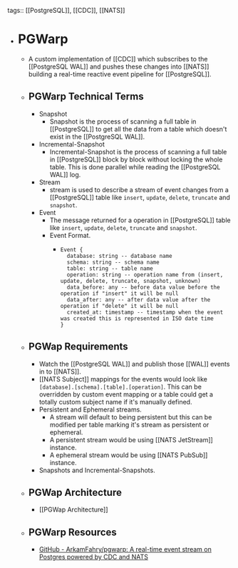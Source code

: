 tags:: [[PostgreSQL]], [[CDC]], [[NATS]]

- # PGWarp
	- A custom implementation of [[CDC]] which subscribes to the [[PostgreSQL WAL]] and pushes these changes into [[NATS]] building a real-time reactive event pipeline for [[PostgreSQL]].
	- ## PGWarp Technical Terms
		- Snapshot
			- Snapshot is the process of scanning a full table in [[PostgreSQL]] to get all the data from a table which doesn't exist in the [[PostgreSQL WAL]].
		- Incremental-Snapshot
			- Incremental-Snapshot is the process of scanning a full table in [[PostgreSQL]] block by block without locking the whole table. This is done parallel while reading the [[PostgreSQL WAL]] log.
		- Stream
			- stream is used to describe a stream of event changes from a [[PostgreSQL]] table like `insert`, `update`, `delete`, `truncate` and `snapshot`.
		- Event
			- The message returned for a operation in [[PostgreSQL]] table like `insert`, `update`, `delete`, `truncate` and `snapshot`.
			- Event Format.
				- ```sudo
				  Event {
				    database: string -- database name
				    schema: string -- schema name
				    table: string -- table name
				    operation: string -- operation name from (insert, update, delete, truncate, snapshot, unknown)
				    data_before: any -- before data value before the operation if "insert" it will be null
				    data_after: any -- after data value after the operation if "delete" it will be null
				    created_at: timestamp -- timestamp when the event was created this is represented in ISO date time 
				  }
				  ```
	- ## PGWap Requirements
		- Watch the [[PostgreSQL WAL]] and publish those [[WAL]] events in to [[NATS]].
		- [[NATS Subject]] mappings for the events would look like `[database].[schema].[table].[operation]`. This can be overridden by custom event mapping or a table could get a totally custom subject name if it's manually defined.
		- Persistent and Ephemeral streams.
			- A stream will default to being persistent but this can be modified per table marking it's  stream as persistent or ephemeral.
			- A persistent stream would be using [[NATS JetStream]] instance.
			- A ephemeral stream would be using [[NATS PubSub]] instance.
		- Snapshots and Incremental-Snapshots.
	- ## PGWap Architecture
		- [[PGWap Architecture]]
	- ## PGWarp Resources
		- [GitHub - ArkamFahry/pgwarp: A real-time event stream on Postgres powered by CDC and NATS](https://github.com/ArkamFahry/pgwarp)